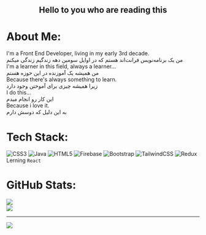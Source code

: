 ## <div align="center"> Hello to you who are reading this </div>

# About Me:

I'm a Front End Developer, living in my early 3rd decade.<br>من یک برنامه‌نویس فرانت‌اند هستم که در اوایل سومین دهه زندگیم زندگی میکنم<br>I'm a learner in this field, always a learner...<br>من همیشه یک آموزنده در این حوزه هستم<br>Because there's always something to learn.<br>زیرا همیشه چیزی برای آموختن وجود دارد<br>I do this...<br>این کار رو انجام میدم<br>Because i love it.<br>به این دلیل که دوسش دارم


# Tech Stack:
![CSS3](https://img.shields.io/badge/css3-%231572B6.svg?style=for-the-badge&logo=css3&logoColor=white) ![Java](https://img.shields.io/badge/java-%23ED8B00.svg?style=for-the-badge&logo=openjdk&logoColor=white) ![HTML5](https://img.shields.io/badge/html5-%23E34F26.svg?style=for-the-badge&logo=html5&logoColor=white) ![Firebase](https://img.shields.io/badge/firebase-%23039BE5.svg?style=for-the-badge&logo=firebase) ![Bootstrap](https://img.shields.io/badge/bootstrap-%238511FA.svg?style=for-the-badge&logo=bootstrap&logoColor=white) ![TailwindCSS](https://img.shields.io/badge/tailwindcss-%2338B2AC.svg?style=for-the-badge&logo=tailwind-css&logoColor=white) ![Redux](https://img.shields.io/badge/redux-%23593d88.svg?style=for-the-badge&logo=redux&logoColor=white)
<br>Lerning `React`
# GitHub Stats:
![](https://github-readme-stats.vercel.app/api?username=Marza-Orang&theme=tokyonight&hide_border=false&include_all_commits=false&count_private=false)<br/>
![](https://github-readme-streak-stats.herokuapp.com/?user=Marza-Orang&theme=tokyonight&hide_border=false) 


---
[![](https://visitcount.itsvg.in/api?id=Marza-Orang&icon=0&color=1)](https://visitcount.itsvg.in)
<!-- Proudly created with GPRM ( https://gprm.itsvg.in ) -->
